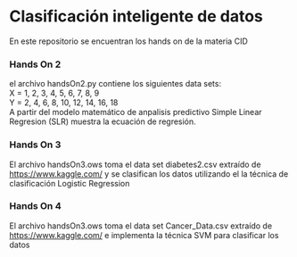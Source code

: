 # Clasificación inteligente de datos
En este repositorio se encuentran los hands on de la materia CID

### Hands On 2
el archivo handsOn2.py contiene los siguientes data sets: <br>
  X = 1, 2, 3, 4, 5, 6, 7, 8, 9 <br>
  Y = 2, 4, 6, 8, 10, 12, 14, 16, 18 <br>
A partir del modelo matemático de anpalisis predictivo Simple Linear Regresion (SLR) muestra la ecuación de regresión.

### Hands On 3
El archivo handsOn3.ows toma el data set diabetes2.csv extraído de https://www.kaggle.com/ y se clasifican los datos utilizando el la técnica de clasificación Logistic Regression

### Hands On 4
El archivo handsOn3.ows toma el data set Cancer_Data.csv extraído de https://www.kaggle.com/ e implementa la técnica SVM para clasificar los datos
